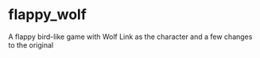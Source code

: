# flappy_wolf
A flappy bird-like game with Wolf Link as the character and a few changes to the original
